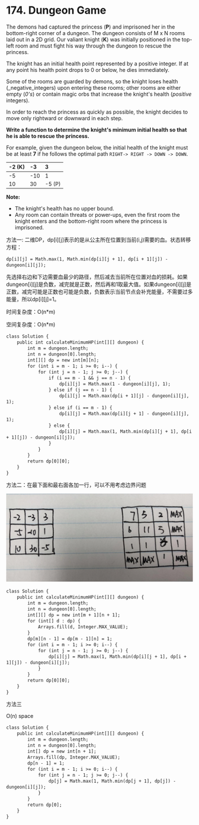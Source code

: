 # 174. Dungeon Game

The demons had captured the princess \(**P**\) and imprisoned her in the bottom-right corner of a dungeon. The dungeon consists of M x N rooms laid out in a 2D grid. Our valiant knight \(**K**\) was initially positioned in the top-left room and must fight his way through the dungeon to rescue the princess.

The knight has an initial health point represented by a positive integer. If at any point his health point drops to 0 or below, he dies immediately.

Some of the rooms are guarded by demons, so the knight loses health \(_negative_integers\) upon entering these rooms; other rooms are either empty \(_0's_\) or contain magic orbs that increase the knight's health \(_positive_ integers\).

In order to reach the princess as quickly as possible, the knight decides to move only rightward or downward in each step.

**Write a function to determine the knight's minimum initial health so that he is able to rescue the princess.**

For example, given the dungeon below, the initial health of the knight must be at least **7** if he follows the optimal path `RIGHT-> RIGHT -> DOWN -> DOWN`.

| -2 \(K\) | -3 | 3 |
| :--- | :--- | :--- |
| -5 | -10 | 1 |
| 10 | 30 | -5 \(P\) |

**Note:**

* The knight's health has no upper bound.
* Any room can contain threats or power-ups, even the first room the knight enters and the bottom-right room where the princess is imprisoned.

方法一: 二维DP，dp\[i\]\[j\]表示的是从公主所在位置到当前\(i,j\)需要的血。状态转移方程：

```text
dp[i][j] = Math.max(1, Math.min(dp[i][j + 1], dp[i + 1][j]) - dungeon[i][j]);
```

先选择右边和下边需要血最少的路径，然后减去当前所在位置对血的损耗。如果dungeon\[i\]\[j\]是负数，减完就是正数，然后再和1取最大值。如果dungeon\[i\]\[j\]是正数，减完可能是正数也可能是负数，负数表示当前节点会补充能量，不需要过多能量，所以dp\[i\]\[j\]=1。

时间复杂度：O\(n\*m\)

空间复杂度：O\(n\*m\)

```text
class Solution {
    public int calculateMinimumHP(int[][] dungeon) {
        int m = dungeon.length;
        int n = dungeon[0].length;
        int[][] dp = new int[m][n];
        for (int i = m - 1; i >= 0; i--) {
            for (int j = n - 1; j >= 0; j--) {
                if (i == m - 1 && j == n - 1) {
                    dp[i][j] = Math.max(1 - dungeon[i][j], 1);
                } else if (j == n - 1) {
                    dp[i][j] = Math.max(dp[i + 1][j] - dungeon[i][j], 1);
                } else if (i == m - 1) {
                    dp[i][j] = Math.max(dp[i][j + 1] - dungeon[i][j], 1);
                } else {
                    dp[i][j] = Math.max(1, Math.min(dp[i][j + 1], dp[i + 1][j]) - dungeon[i][j]);
                }
            }
        }
        return dp[0][0];
    }
}
```

方法二：在最下面和最右面各加一行，可以不用考虑边界问题

![](../.gitbook/assets/wechatimg101.png)

```text
class Solution {
    public int calculateMinimumHP(int[][] dungeon) {
        int m = dungeon.length;
        int n = dungeon[0].length;
        int[][] dp = new int[m + 1][n + 1];
        for (int[] d : dp) {
            Arrays.fill(d, Integer.MAX_VALUE);
        }
        dp[m][n - 1] = dp[m - 1][n] = 1;
        for (int i = m - 1; i >= 0; i--) {
            for (int j = n - 1; j >= 0; j--) {
                dp[i][j] = Math.max(1, Math.min(dp[i][j + 1], dp[i + 1][j]) - dungeon[i][j]);
            }
        }
        return dp[0][0];
    }
}
```

方法三

O\(n\) space

```text
class Solution {
    public int calculateMinimumHP(int[][] dungeon) {
        int m = dungeon.length;
        int n = dungeon[0].length;
        int[] dp = new int[n + 1];
        Arrays.fill(dp, Integer.MAX_VALUE);
        dp[n - 1] = 1;
        for (int i = m - 1; i >= 0; i--) {
            for (int j = n - 1; j >= 0; j--) {
                dp[j] = Math.max(1, Math.min(dp[j + 1], dp[j]) - dungeon[i][j]);
            }
        }
        return dp[0];
    }
}
```

